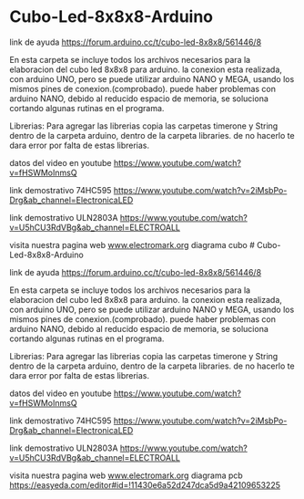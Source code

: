 # Cubo-Led-8x8x8-Arduino

link de ayuda
https://forum.arduino.cc/t/cubo-led-8x8x8/561446/8

En esta carpeta se incluye todos los archivos 
necesarios para la elaboracion del cubo led 8x8x8 
para arduino.
la conexion esta realizada, con arduino UNO, pero
se puede utilizar arduino NANO y MEGA, usando los mismos pines 
de conexion.(comprobado).
puede haber problemas con arduino NANO, debido al
reducido espacio de memoria, se soluciona cortando
algunas rutinas en el programa.


Librerias: Para agregar las librerias copia las carpetas timerone y String dentro de la carpeta arduino, dentro de la carpeta libraries. 
de no hacerlo te dara error por falta de estas librerias.

datos del video en youtube
https://www.youtube.com/watch?v=fHSWMoInmsQ

link demostrativo 74HC595
https://www.youtube.com/watch?v=2iMsbPo-Drg&ab_channel=ElectronicaLED

link demostrativo ULN2803A
https://www.youtube.com/watch?v=U5hCU3RdVBg&ab_channel=ELECTROALL

visita nuestra pagina web www.electromark.org
diagrama  cubo # Cubo-Led-8x8x8-Arduino

link de ayuda
https://forum.arduino.cc/t/cubo-led-8x8x8/561446/8

En esta carpeta se incluye todos los archivos 
necesarios para la elaboracion del cubo led 8x8x8 
para arduino.
la conexion esta realizada, con arduino UNO, pero
se puede utilizar arduino NANO y MEGA, usando los mismos pines 
de conexion.(comprobado).
puede haber problemas con arduino NANO, debido al
reducido espacio de memoria, se soluciona cortando
algunas rutinas en el programa.


Librerias: Para agregar las librerias copia las carpetas timerone y String dentro de la carpeta arduino, dentro de la carpeta libraries. 
de no hacerlo te dara error por falta de estas librerias.

datos del video en youtube
https://www.youtube.com/watch?v=fHSWMoInmsQ

link demostrativo 74HC595
https://www.youtube.com/watch?v=2iMsbPo-Drg&ab_channel=ElectronicaLED

link demostrativo ULN2803A
https://www.youtube.com/watch?v=U5hCU3RdVBg&ab_channel=ELECTROALL

visita nuestra pagina web www.electromark.org
diagrama  pcb https://easyeda.com/editor#id=!11430e6a52d247dca5d9a42109653225
